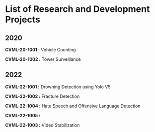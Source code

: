 
# List of Research and Development Projects

## 2020
**CVML-20-1001 :** Vehicle Counting

**CVML-20-1002 :** Tower Surveillance


## 2022
**CVML-22-1001 :** Drowning Detection using Yolo V5

**CVML-22-1002 :** Fracture Detection

**CVML-22-1004 :** Hate Speech and Offensive Language Detection

**CVML-22-1005 :** 

**CVML-22-1003 :** Video Stabilization




